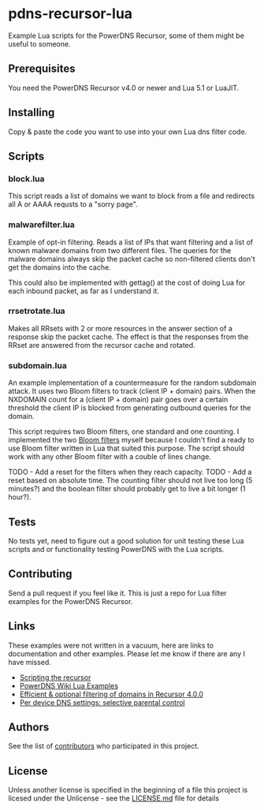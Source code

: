 # pdns-recursor-lua
Example Lua scripts for the PowerDNS Recursor, some of them might be useful to someone.

## Prerequisites
You need the PowerDNS Recursor v4.0 or newer and Lua 5.1 or LuaJIT.

## Installing
Copy & paste the code you want to use into your own Lua dns filter code.

## Scripts

### block.lua
This script reads a list of domains we want to block from a file and redirects all A or AAAA requsts to a "sorry page".

### malwarefilter.lua
Example of opt-in filtering. Reads a list of IPs that want filtering and a list of known malware domains from two different files. The queries for the malware domains always skip the packet cache so non-filtered clients don't get the domains into the cache.

This could also be implemented with gettag() at the cost of doing Lua for each inbound packet, as far as I understand it.

### rrsetrotate.lua
Makes all RRsets with 2 or more resources in the answer section of a response skip the packet cache. The effect is that the responses from the RRset are answered from the recursor cache and rotated.

### subdomain.lua
An example implementation of a countermeasure for the random subdomain attack. It uses two Bloom filters to track (client IP + domain) pairs. When the NXDOMAIN count for a (client IP + domain) pair goes over a certain threshold the client IP is blocked from generating outbound queries for the domain.

This script requires two Bloom filters, one standard and one counting. I implemented the two [Bloom filters](https://github.com/mikalsande/lua-bloom-count) myself because I couldn't find a ready to use Bloom filter written in Lua that suited this purpose. The script should work with any other Bloom filter with a couble of lines change.

TODO - Add a reset for the filters when they reach capacity.
TODO - Add a reset based on absolute time. The counting filter should not live too long (5 minutes?) and the boolean filter should probably get to live a bit longer (1 hour?).

## Tests
No tests yet, need to figure out a good solution for unit testing these Lua scripts and or functionality testing PowerDNS with the Lua scripts.

## Contributing
Send a pull request if you feel like it. This is just a repo for Lua filter examples for the PowerDNS Recursor.

## Links
These examples were not written in a vacuum, here are links to documentation and other examples. Please let me know if there are any I have missed.
* [Scripting the recursor](https://doc.powerdns.com/md/recursor/scripting/)
* [PowerDNS Wiki Lua Examples](https://github.com/PowerDNS/pdns/wiki/Lua-Examples-(Recursor))
* [Efficient & optional filtering of domains in Recursor 4.0.0](https://blog.powerdns.com/2016/01/19/efficient-optional-filtering-of-domains-in-recursor-4-0-0/)
* [Per device DNS settings: selective parental control](https://blog.powerdns.com/2016/01/27/per-device-dns-settings-selective-parental-control/)

## Authors
See the list of [contributors](https://github.com/mikalsande/pdns-recursor-lua/graphs/contributors) who participated in this project.

## License
Unless another license is specified in the beginning of a file this project is licesed under the Unlicense - see the [LICENSE.md](LICENSE.md) file for details

